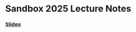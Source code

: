 # Sandbox 2025 Lecture Notes

### [Slides](https://hhenrichsen.github.io/sandbox-2025-lecture-notes/)
